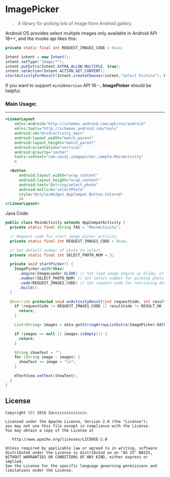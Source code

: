 # ImagePicker
> A library for picking lots of image from Android gallery.

Android OS provides select multiple images only available in Android API 18++, and the invoke api likes this:
```java
private static final int REQUEST_IMAGES_CODE = 0xaa;

Intent intent = new Intent();
intent.setType("image/*");
intent.putExtra(Intent.EXTRA_ALLOW_MULTIPLE, true);
intent.setAction(Intent.ACTION_GET_CONTENT);
startActivityForResult(Intent.createChooser(intent,"Select Picture"), REQUEST_IMAGES_CODE);
```

If you want to support `minSdkVersion` API 18--, **ImagePicker** should be helpful.

### Main Usage:
-------
```xml
<LinearLayout
    xmlns:android="http://schemas.android.com/apk/res/android"
    xmlns:tools="http://schemas.android.com/tools"
    android:id="@+id/activity_main"
    android:layout_width="match_parent"
    android:layout_height="match_parent"
    android:orientation="vertical"
    android:gravity="center"
    tools:context="com.zac4j.imagepicker.sample.MainActivity"
    >

  <Button
      android:layout_width="wrap_content"
      android:layout_height="wrap_content"
      android:text="@string/select_photo"
      android:onClick="selectPhoto"
      style="@style/Widget.AppCompat.Button.Colored"
      />
</LinearLayout>
```
Java Code:

```java
public class MainActivity extends AppCompatActivity {
  private static final String TAG = "MainActivity";

  // Request code for start image picker activity.
  private static final int REQUEST_IMAGES_CODE = 0xaa;

  // Set default number of photo to select.
  private static final int SELECT_PHOTO_NUM = 3;

  private void startPicker() {
    ImagePicker.with(this)
      .engine(ImageLoader.GLIDE) // Set load image engine as Glide, or Picasso
      .number(SELECT_PHOTO_NUM) // Set select number for picking photo
      .code(REQUEST_IMAGES_CODE) // Set request code for retrieving data
      .build();
  }

  @Override protected void onActivityResult(int requestCode, int resultCode, Intent data) {
    if (requestCode != REQUEST_IMAGES_CODE || resultCode != RESULT_OK || data == null) {
      return;
    }

    List<String> images = data.getStringArrayListExtra(ImagePicker.DATA);

    if (images == null || images.isEmpty()) {
      return;
    }

    String showText = "";
    for (String image : images) {
      showText += image + "\n";
    }

    mTextView.setText(showText);
  }
}
```
License
-------

    Copyright (C) 2016 Zaccccccccccccccc.

    Licensed under the Apache License, Version 2.0 (the "License");
    you may not use this file except in compliance with the License.
    You may obtain a copy of the License at

       http://www.apache.org/licenses/LICENSE-2.0

    Unless required by applicable law or agreed to in writing, software
    distributed under the License is distributed on an "AS IS" BASIS,
    WITHOUT WARRANTIES OR CONDITIONS OF ANY KIND, either express or implied.
    See the License for the specific language governing permissions and
    limitations under the License.
